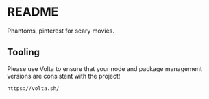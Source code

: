 # README

Phantoms, pinterest for scary movies.

## Tooling

Please use Volta to ensure that your node and package management versions are consistent with the project!

`https://volta.sh/`
